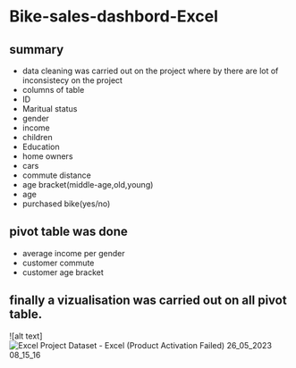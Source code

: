 # Bike-sales-dashbord-Excel

## summary 

* data cleaning was carried out on the project where by there are lot of inconsistecy on the project
* columns of table
* ID
* Maritual status
* gender
* income
* children
* Education
* home owners
* cars
* commute distance
* age bracket(middle-age,old,young)
* age
* purchased bike(yes/no)

## pivot table was done 
* average income per gender
* customer commute
* customer age bracket

## finally a vizualisation was carried out on all pivot table.
![alt text] 
![Excel Project Dataset - Excel (Product Activation Failed) 26_05_2023 08_15_16](https://github.com/Adenleayo/Bike-sales-dashbord-Excel/assets/115345947/a6d71371-1c03-448f-a558-37b8c87c60a7)






  
